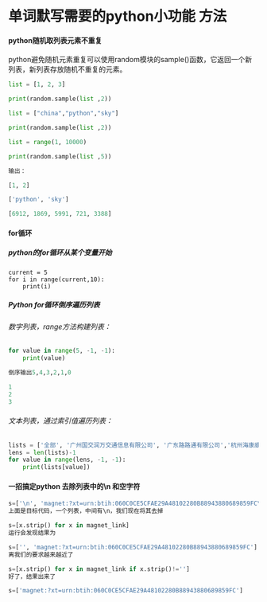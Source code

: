 # 单词默写需要的python小功能 方法



#### python随机取列表元素不重复

 python避免随机元素重复可以使用random模块的sample()函数，它返回一个新列表，新列表存放随机不重复的元素。 

```python
list = [1, 2, 3]

print(random.sample(list ,2))

list = ["china","python","sky"]

print(random.sample(list ,2))

list = range(1, 10000)

print(random.sample(list ,5))

输出：

[1, 2]

['python', 'sky']

[6912, 1869, 5991, 721, 3388]
```

#### for循环

##### python的for循环从某个变量开始

```
current = 5
for i in range(current,10):
    print(i)
```

##### Python for循环倒序遍历列表

###### 数字列表，range方法构建列表：

```python
for value in range(5, -1, -1):
    print(value)

倒序输出5,4,3,2,1,0

1
2
3
```



###### 文本列表，通过索引值遍历列表：

```python
lists = ['全部', '广州国交润万交通信息有限公司', '广东路路通有限公司','杭州海康威视数字技术股份有限公司', '广东利通科技投资有限公司', '武汉微创光电股份有限公司']
lens = len(lists)-1
for value in range(lens, -1, -1):
    print(lists[value])
```

#### 一招搞定python 去除列表中的\n 和空字符

```python
s=['\n', 'magnet:?xt=urn:btih:060C0CE5CFAE29A48102280B88943880689859FC\n']
上面是目标代码，一个列表，中间有\n，我们现在将其去掉

s=[x.strip() for x in magnet_link]
运行会发现结果为

s=['', 'magnet:?xt=urn:btih:060C0CE5CFAE29A48102280B88943880689859FC']
离我们的要求越来越近了

s=[x.strip() for x in magnet_link if x.strip()!='']
好了，结果出来了

s=['magnet:?xt=urn:btih:060C0CE5CFAE29A48102280B88943880689859FC']
```

